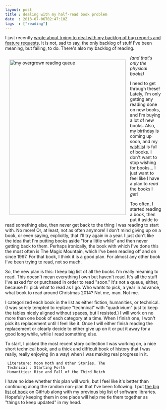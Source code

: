 ```yaml
---
layout: post
title : dealing with my half-read book problem
date  : 2013-07-06T02:47:10Z
tags  : ["reading"]
---
```

I just recently [wrote about trying to deal with my backlog of bug reports and
feature requests](http://rjbs.manxome.org/rubric/entry/1996).  It is not, sad
to say, the only backlog of stuff I've been meaning, but failing, to do.
There's also my backlog of reading.

<a href="http://www.flickr.com/photos/rjbs/9219318636/" title="my overgrown
reading queue by rjbs, on Flickr"><img
style='float:left; margin: 1em' src="http://farm4.staticflickr.com/3685/9219318636_16c3fe2349.jpg" width="375"
height="500" alt="my overgrown reading queue"></a>

*(and that's only the physical books)*

I need to get through these!  Lately, I'm only getting any reading done on
new books, and I'm buying a lot of new books.  Also, my birthday is coming up
soon, and my [wishlist](/wishlist) is full of books.  I don't want to stop
wishing for books… I just want to feel like I have a plan to *read* the books I
*get*!

Too often, I started reading a book, then put it aside to read something else,
then never get back to the thing I was reading to start with.  No more!  Or, at
least, not as often anymore!  I don't mind giving up on a book, or even saying,
explicitly, that I'll try again in a year.  I just don't like the idea that I'm
putting books aside "for a little while" and then never getting back to them.
Perhaps ironically, the book with which I've done this the most often is The
Magic Mountain, which I've been reading off and on since 1997.  For that book,
I think it is a good plan.  For almost any other book I've been trying to read,
not so much.

So, the new plan is this:  I keep big list of all the books I'm really meaning
to read.  This doesn't mean everything I own but haven't read.  It's all the
stuff I've asked for or purchased in order to read "soon."  It's not a queue,
either, because I'll pick what to read as I go.  Who wants to pick, a year in
advance, what book to read around Christmas 2014?  Not me, man.  Not me.

I categorized each book in the list as either fiction, humanities, or
technical.  (I was sorely tempted to replace "technical" with "quadrivium" just
to keep the tables nicely aligned without spaces, but I resisted.)  I will work
on no more than one book of each category at a time.  When I finish one, I
won't pick its replacement until I feel like it.  Once I will either finish
reading the replacement or clearly decide to either give up on it or put it
away for a good long while, while I read something else.

To start, I picked the most recent story collection I was working on, a nice
short technical book, and a thick and difficult book of history that I was
really, really enjoying (in a way) when I was making real progress in it.

     Literature: Moon Moth and Other Stories, The
     Technical : Starting Forth
     Humanities: Rise and Fall of the Third Reich

I have no idae whether this plan will work, but I feel like it's better than
continuing along the random non-plan that I've been following.  I put [the big
list of book](https://github.com/rjbs/misc/blob/master/reading.mkdn) on GitHub
along with my previous big list of software libraries.  Hopefully keeping them
in one place will help me tie them together as "things to keep updated" in my
head.

